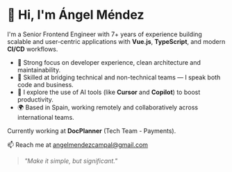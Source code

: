 # 👋 Hi, I'm Ángel Méndez

I'm a Senior Frontend Engineer with 7+ years of experience building scalable and user-centric applications with **Vue.js**, **TypeScript**, and modern **CI/CD** workflows.

- 🔧 Strong focus on developer experience, clean architecture and maintainability.
- 🤝 Skilled at bridging technical and non-technical teams — I speak both code and business.
- 🧠 I explore the use of AI tools (like **Cursor** and **Copilot**) to boost productivity.
- 🌍 Based in Spain, working remotely and collaboratively across international teams.

Currently working at **DocPlanner** (Tech Team - Payments).

<!-- Optional: add contact links -->
📫 Reach me at angelmendezcampal@gmail.com

> *"Make it simple, but significant."*
